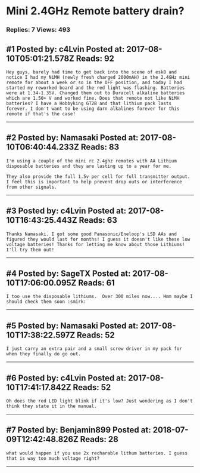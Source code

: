 # Mini 2.4GHz Remote battery drain?

### Replies: 7 Views: 493

## \#1 Posted by: c4Lvin Posted at: 2017-08-10T05:01:21.578Z Reads: 92

```
Hey guys, barely had time to get back into the scene of esk8 and notice I had my NiMH (newly fresh charged 2000mAH) in the 2.4GHz mini remote for about a week or so in the OFF position, and today I had started my reworked board and the red light was flashing. Batteries were at 1.34-1.35V. Changed them out to Duracell alkaline batteries which are 1.50+ V and worked fine. Does that remote not like NiMH batteries? I have a Hobbyking GT2B and that lithium pack lasts forever. I don't want to be using darn alkalines forever for this remote if that's the case!
```

---
## \#2 Posted by: Namasaki Posted at: 2017-08-10T06:40:44.233Z Reads: 83

```
I'm using a couple of the mini rc 2.4ghz remotes with AA Lithium disposable batteries and they are lasting up to a year for me.

They also provide the full 1.5v per cell for full transmitter output.
I feel this is important to help prevent drop outs or interference from other signals.
```

---
## \#3 Posted by: c4Lvin Posted at: 2017-08-10T16:43:25.443Z Reads: 63

```
Thanks Namasaki. I got some good Panasonic/Eneloop's LSD AAs and figured they would last for months! I guess it doesn't like these low voltage batteries! Thanks for letting me know about those Lithiums! I'll try them out!
```

---
## \#4 Posted by: SageTX Posted at: 2017-08-10T17:06:00.095Z Reads: 61

```
I too use the disposable lithiums.  Over 300 miles now.... Hmm maybe I should check them soon :smirk:
```

---
## \#5 Posted by: Namasaki Posted at: 2017-08-10T17:38:22.597Z Reads: 52

```
I just carry an extra pair and a small screw driver in my pack for when they finally do go out.
```

---
## \#6 Posted by: c4Lvin Posted at: 2017-08-10T17:41:17.842Z Reads: 52

```
Oh does the red LED light blink if it's low? Just wondering as I don't think they state it in the manual.
```

---
## \#7 Posted by: Benjamin899 Posted at: 2018-07-09T12:42:48.826Z Reads: 28

```
what would happen if you use 2x recharable lithum batteries. I guess that is way too much voltage right?
```

---
